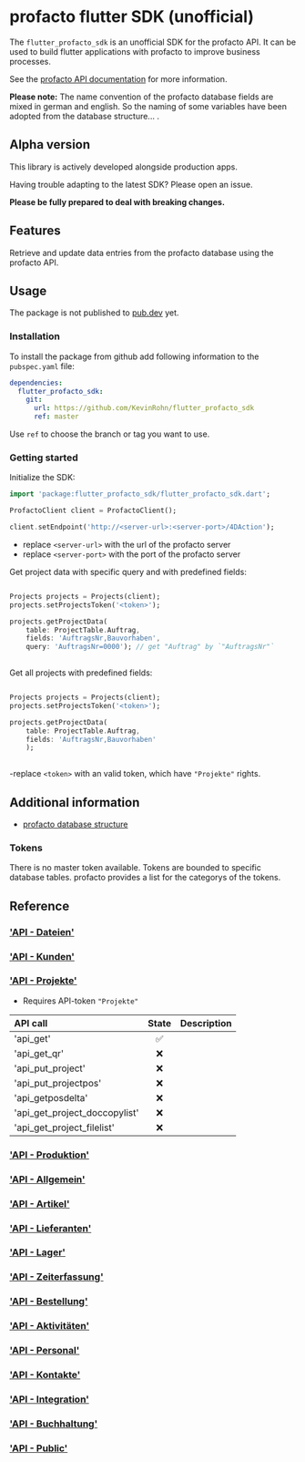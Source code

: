 # profacto flutter SDK (unofficial)

The `flutter_profacto_sdk` is an unofficial SDK for the profacto API.
It can be used to build flutter applications with profacto to improve business processes.

See the [profacto API documentation](https://conf.extragroup.de/pages/viewpage.action?pageId=25297229) for more information.

**Please note:**
The name convention of the profacto database fields are mixed in german and english.
So the naming of some variables have been adopted from the database structure... .

## Alpha version

This library is actively developed alongside production apps.

Having trouble adapting to the latest SDK? Please open an issue.

**Please be fully prepared to deal with breaking changes.**

## Features

Retrieve and update data entries from the profacto database using the profacto API.

## Usage

The package is not published to [pub.dev](https://pub.dev) yet.

### Installation

To install the package from github add following information to the `pubspec.yaml` file:

```yml
dependencies:
  flutter_profacto_sdk:
    git:
      url: https://github.com/KevinRohn/flutter_profacto_sdk
      ref: master
```

Use `ref` to choose the branch or tag you want to use.

### Getting started

Initialize the SDK:

```dart
import 'package:flutter_profacto_sdk/flutter_profacto_sdk.dart';

ProfactoClient client = ProfactoClient();

client.setEndpoint('http://<server-url>:<server-port>/4DAction');
```

- replace `<server-url>` with the url of the profacto server
- replace `<server-port>` with the port of the profacto server


Get project data with specific query and with predefined fields:
```dart

Projects projects = Projects(client);
projects.setProjectsToken('<token>');

projects.getProjectData(
    table: ProjectTable.Auftrag,
    fields: 'AuftragsNr,Bauvorhaben',
    query: 'AuftragsNr=0000'); // get "Auftrag" by `"AuftragsNr"`
  
```

Get all projects with predefined fields:
```dart

Projects projects = Projects(client);
projects.setProjectsToken('<token>');

projects.getProjectData(
    table: ProjectTable.Auftrag,
    fields: 'AuftragsNr,Bauvorhaben'
    ); 
  
```

-replace `<token>` with an valid token, which have `"Projekte"` rights.

## Additional information

- [profacto database structure](http://profacto.extragroup.biz/Service/profacto%20Structure%20Export/profacto.xml)


### Tokens

There is no master token available. Tokens are bounded to specific database tables.
profacto provides a list for the categorys of the tokens. 

## Reference

### ['API - Dateien'](https://conf.extragroup.de/display/handbuch/API+-+Dateien)

### ['API - Kunden'](https://conf.extragroup.de/display/handbuch/API+-+Kunden)
### ['API - Projekte'](https://conf.extragroup.de/display/handbuch/API+-+Projekte)

- Requires API-token `"Projekte"`

| API call                      |       State        | Description                                |
| :---------------------------- | :----------------: | :----------------------------------------- |
| 'api_get'                     | :white_check_mark: |  |
| 'api_get_qr'                  |        :x:         |    |
| 'api_put_project'             |        :x:         |    |
| 'api_put_projectpos'          |        :x:         |    |
| 'api_getposdelta'             |        :x:         |     |
| 'api_get_project_doccopylist' |        :x:         |    |
| 'api_get_project_filelist'    |        :x:         |    |

### ['API - Produktion'](https://conf.extragroup.de/display/handbuch/API+-+Produktion)
### ['API - Allgemein'](https://conf.extragroup.de/display/handbuch/API+-+Allgemein)
### ['API - Artikel'](https://conf.extragroup.de/display/handbuch/API+-+Artikel)
### ['API - Lieferanten'](https://conf.extragroup.de/display/handbuch/API+-+Lieferanten)
### ['API - Lager'](https://conf.extragroup.de/display/handbuch/API+-+Lager)
### ['API - Zeiterfassung'](https://conf.extragroup.de/display/handbuch/API+-+Zeiterfassung)
### ['API - Bestellung'](https://conf.extragroup.de/display/handbuch/API+-+Bestellung)
### ['API - Aktivitäten'](https://conf.extragroup.de/pages/viewpage.action?pageId=105612059)
### ['API - Personal'](https://conf.extragroup.de/display/handbuch/API+-+Personal)
### ['API - Kontakte'](https://conf.extragroup.de/display/handbuch/API+-+Kontakte)
### ['API - Integration'](https://conf.extragroup.de/display/handbuch/API+-+Integration)
### ['API - Buchhaltung'](https://conf.extragroup.de/display/handbuch/API+-+Buchhaltung)
### ['API - Public'](https://conf.extragroup.de/display/handbuch/API+-+Public)

